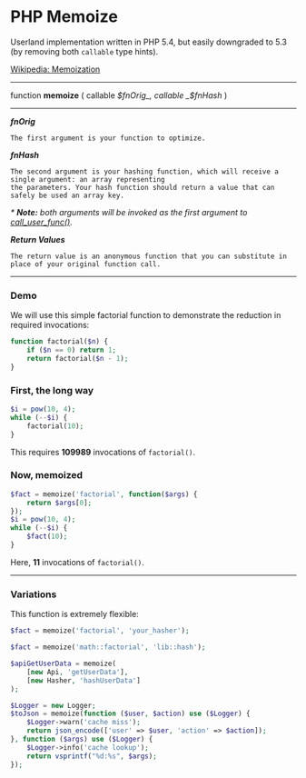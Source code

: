 PHP Memoize
==============

Userland implementation written in PHP 5.4, but easily downgraded to 5.3 (by removing both `callable` type hints).

[Wikipedia: Memoization](http://en.wikipedia.org/wiki/Memoization)

------

function **memoize** ( callable _$fnOrig_, callable _$fnHash_ )

------

_**fnOrig**_

```
The first argument is your function to optimize.
```

_**fnHash**_

```
The second argument is your hashing function, which will receive a single argument: an array representing 
the parameters. Your hash function should return a value that can safely be used an array key.
```

_* **Note:** both arguments will be invoked as the first argument to [call_user_func()](http://php.net/manual/en/function.call-user-func.php)._

_**Return Values**_
```
The return value is an anonymous function that you can substitute in place of your original function call.
```
------

### Demo

We will use this simple factorial function to demonstrate the reduction in required invocations:

```php
function factorial($n) {
    if ($n == 0) return 1;
    return factorial($n - 1);
}
```

### First, the long way

```php
$i = pow(10, 4);
while (--$i) {
    factorial(10);
}
```

This requires **109989** invocations of `factorial()`.

### Now, memoized
    
```php
$fact = memoize('factorial', function($args) {
    return $args[0];
});
$i = pow(10, 4);
while (--$i) {
    $fact(10);
}
```

Here, **11** invocations of `factorial()`.

------

### Variations

This function is extremely flexible:

```php
$fact = memoize('factorial', 'your_hasher');
```

```php
$fact = memoize('math::factorial', 'lib::hash');
```

```php
$apiGetUserData = memoize(
    [new Api, 'getUserData'],
    [new Hasher, 'hashUserData']
);
```

```php
$Logger = new Logger;
$toJson = memoize(function ($user, $action) use ($Logger) {
    $Logger->warn('cache miss');
    return json_encode(['user' => $user, 'action' => $action]);
}, function ($args) use ($Logger) {
    $Logger->info('cache lookup');
    return vsprintf("%d:%s", $args);
});
```